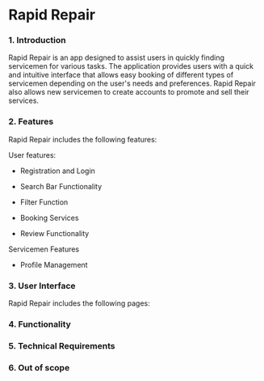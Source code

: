# Rapid Repair
### 1. Introduction
Rapid Repair is an app designed to assist users in quickly finding servicemen for various tasks. The application provides users with a quick and intuitive interface that allows easy booking of different types of servicemen depending on the user's needs and preferences.
Rapid Repair also allows new servicemen to create accounts to promote and sell their services.

### 2. Features
Rapid Repair includes the following features:

User features:
* Registration and Login

* Search Bar Functionality

* Filter Function

* Booking Services

* Review Functionality

Servicemen Features

* Profile Management





### 3. User Interface
Rapid Repair includes the following pages:



### 4. Functionality

### 5. Technical Requirements

### 6. Out of scope
